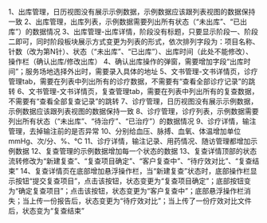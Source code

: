 1、出库管理，日历视图没有展示示例数据，示例数据应该跟列表视图的数据保持一致
2、出库管理，出库列表，示例数据需要列出所有状态（“未出库”、“已出库”）的数据情况
3、出库管理-出库详情，阶段没有标题，只要显示阶段一、阶段二即可，同时阶段板块展示方式变更为列表的形式，依次排列字段为：项目名称、针数（改为第N针）、状态（“未出库”、“已出库”）、出库时间（此处不能修改）、操作栏（确认出库/修改出库）
4、确认出库操作的弹窗，需要增加字段“出库时间”；服务场地选择外出时，需要录入具体的地址
5、文书管理-文书详情页，诊疗管理tab，需要在列表中列出所有的诊疗数据，不需要有“查看全部诊疗记录”的跳转
6、文书管理-文书详情页，复查管理tab，需要在列表中列出所有的复查数据，不需要有“查看全部复查记录”的跳转
7、诊疗管理，日历视图没有展示示例数据，示例数据应该跟列表视图的数据保持一致
8、诊疗管理，诊疗列表，示例数据需要列出所有状态（“未出库”、“待治疗”、“已治疗”）的数据情况
9、诊疗详情，输注管理，去掉输注前的是否异常
10、分别给血压、脉搏、血氧、体温增加单位mmHg、次/分、%、℃
11、诊疗详情，输注记录、用药情况、随访管理都增加示例数据
12、复查管理的示例数据增加每一个状态的数据
13、复查详情顶部的状态流转修改为“新建复查”、“复查项目确定”、“客户复查中”、“待疗效对比”、“复查结束”
14、复查详情页在底部增加悬浮操作栏，当“新建复查”状态时，底部操作栏显示按钮“提交复查项目”，点击该按钮，状态变更为“复查项目确定”；底部按钮变为“确定复查项目”；点击该按钮，状态变更为“客户复查中”；底部悬浮操作栏消失；当上传一份报告后，状态变更为“待疗效对比”；当上传了一份疗效对比文件后，状态变为“复查结束”
